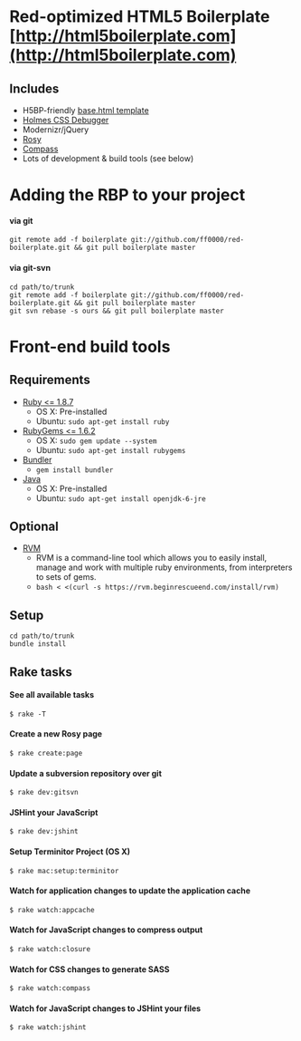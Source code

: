 Red-optimized HTML5 Boilerplate [http://html5boilerplate.com](http://html5boilerplate.com)
==========================================================================================

## Includes

- H5BP-friendly [base.html template](/ff0000/red-boilerplate/project/templates/base.html)
- [Holmes CSS Debugger](http://www.red-root.com/sandbox/holmes/)
- Modernizr/jQuery
- [Rosy](/ff0000/rosy)
- [Compass](/ff0000/red-compass-framework)
- Lots of development & build tools (see below)

Adding the RBP to your project
==============================

#### via git

    git remote add -f boilerplate git://github.com/ff0000/red-boilerplate.git && git pull boilerplate master

#### via git-svn

    cd path/to/trunk
    git remote add -f boilerplate git://github.com/ff0000/red-boilerplate.git && git pull boilerplate master
    git svn rebase -s ours && git pull boilerplate master

Front-end build tools
=====================

## Requirements

- [Ruby <= 1.8.7](http://www.ruby-lang.org/en/)
	- OS X: Pre-installed
	- Ubuntu: `sudo apt-get install ruby`
- [RubyGems <= 1.6.2](http://rubygems.org/)
	- OS X: `sudo gem update --system`
	- Ubuntu: `sudo apt-get install rubygems`
- [Bundler](http://gembundler.com/)
	- `gem install bundler`
- [Java](http://www.java.com/en/download/index.jsp)
	- OS X: Pre-installed
	- Ubuntu: `sudo apt-get install openjdk-6-jre`

## Optional

- [RVM](http://beginrescueend.com/)
	- RVM is a command-line tool which allows you to easily install, manage and work with multiple ruby environments, from interpreters to sets of gems.
	- `bash < <(curl -s https://rvm.beginrescueend.com/install/rvm)`

## Setup

    cd path/to/trunk
    bundle install

## Rake tasks

#### See all available tasks
	$ rake -T

#### Create a new Rosy page
	$ rake create:page

#### Update a subversion repository over git
	$ rake dev:gitsvn

#### JSHint your JavaScript
	$ rake dev:jshint

#### Setup Terminitor Project (OS X)
	$ rake mac:setup:terminitor

#### Watch for application changes to update the application cache
	$ rake watch:appcache

#### Watch for JavaScript changes to compress output
	$ rake watch:closure

#### Watch for CSS changes to generate SASS
	$ rake watch:compass

#### Watch for JavaScript changes to JSHint your files
	$ rake watch:jshint

